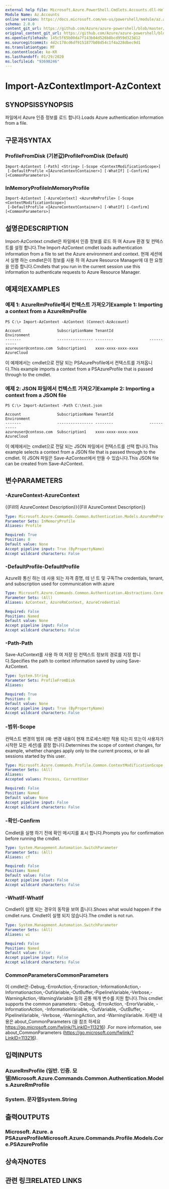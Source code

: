 ```yaml
---
external help file: Microsoft.Azure.PowerShell.Cmdlets.Accounts.dll-Help.xml
Module Name: Az.Accounts
online version: https://docs.microsoft.com/en-us/powershell/module/az.accounts/import-azcontext
schema: 2.0.0
content_git_url: https://github.com/Azure/azure-powershell/blob/master/src/Accounts/Accounts/help/Import-AzContext.md
original_content_git_url: https://github.com/Azure/azure-powershell/blob/master/src/Accounts/Accounts/help/Import-AzContext.md
ms.openlocfilehash: 145c5f65b00da7f143b04d526b8bcd959d323d12
ms.sourcegitcommit: 4d2c178cd6df9151877b08d54c1f4a228dbec9d1
ms.translationtype: MT
ms.contentlocale: ko-KR
ms.lasthandoff: 01/29/2020
ms.locfileid: "93698246"
---
```

# <span data-ttu-id="41273-101">Import-AzContext</span><span class="sxs-lookup"><span data-stu-id="41273-101">Import-AzContext</span></span>

## <span data-ttu-id="41273-102">SYNOPSIS</span><span class="sxs-lookup"><span data-stu-id="41273-102">SYNOPSIS</span></span>
<span data-ttu-id="41273-103">파일에서 Azure 인증 정보를 로드 합니다.</span><span class="sxs-lookup"><span data-stu-id="41273-103">Loads Azure authentication information from a file.</span></span>

## <span data-ttu-id="41273-104">구문과</span><span class="sxs-lookup"><span data-stu-id="41273-104">SYNTAX</span></span>

### <span data-ttu-id="41273-105">ProfileFromDisk (기본값)</span><span class="sxs-lookup"><span data-stu-id="41273-105">ProfileFromDisk (Default)</span></span>
```
Import-AzContext [-Path] <String> [-Scope <ContextModificationScope>]
 [-DefaultProfile <IAzureContextContainer>] [-WhatIf] [-Confirm] [<CommonParameters>]
```

### <span data-ttu-id="41273-106">InMemoryProfile</span><span class="sxs-lookup"><span data-stu-id="41273-106">InMemoryProfile</span></span>
```
Import-AzContext [-AzureContext] <AzureRmProfile> [-Scope <ContextModificationScope>]
 [-DefaultProfile <IAzureContextContainer>] [-WhatIf] [-Confirm] [<CommonParameters>]
```

## <span data-ttu-id="41273-107">설명은</span><span class="sxs-lookup"><span data-stu-id="41273-107">DESCRIPTION</span></span>
<span data-ttu-id="41273-108">Import-AzContext cmdlet은 파일에서 인증 정보를 로드 하 여 Azure 환경 및 컨텍스트를 설정 합니다.</span><span class="sxs-lookup"><span data-stu-id="41273-108">The Import-AzContext cmdlet loads authentication information from a file to set the Azure environment and context.</span></span>
<span data-ttu-id="41273-109">현재 세션에서 실행 하는 cmdlet은이 정보를 사용 하 여 Azure Resource Manager에 대 한 요청을 인증 합니다.</span><span class="sxs-lookup"><span data-stu-id="41273-109">Cmdlets that you run in the current session use this information to authenticate requests to Azure Resource Manager.</span></span>

## <span data-ttu-id="41273-110">예제의</span><span class="sxs-lookup"><span data-stu-id="41273-110">EXAMPLES</span></span>

### <span data-ttu-id="41273-111">예제 1: AzureRmProfile에서 컨텍스트 가져오기</span><span class="sxs-lookup"><span data-stu-id="41273-111">Example 1: Importing a context from a AzureRmProfile</span></span>
```
PS C:\> Import-AzContext -AzContext (Connect-AzAccount)

Account                SubscriptionName TenantId                Environment
-------                ---------------- --------                -----------
azureuser@contoso.com  Subscription1    xxxx-xxxx-xxxx-xxxx     AzureCloud
```

<span data-ttu-id="41273-112">이 예제에서는 cmdlet으로 전달 되는 PSAzureProfile에서 컨텍스트를 가져옵니다.</span><span class="sxs-lookup"><span data-stu-id="41273-112">This example imports a context from a PSAzureProfile that is passed through to the cmdlet.</span></span>

### <span data-ttu-id="41273-113">예제 2: JSON 파일에서 컨텍스트 가져오기</span><span class="sxs-lookup"><span data-stu-id="41273-113">Example 2: Importing a context from a JSON file</span></span>
```
PS C:\> Import-AzContext -Path C:\test.json

Account                SubscriptionName TenantId                Environment
-------                ---------------- --------                -----------
azureuser@contoso.com  Subscription1    xxxx-xxxx-xxxx-xxxx     AzureCloud
```

<span data-ttu-id="41273-114">이 예제에서는 cmdlet으로 전달 되는 JSON 파일에서 컨텍스트를 선택 합니다.</span><span class="sxs-lookup"><span data-stu-id="41273-114">This example selects a context from a JSON file that is passed through to the cmdlet.</span></span> <span data-ttu-id="41273-115">이 JSON 파일은 Save-AzContext에서 만들 수 있습니다.</span><span class="sxs-lookup"><span data-stu-id="41273-115">This JSON file can be created from Save-AzContext.</span></span>

## <span data-ttu-id="41273-116">변수</span><span class="sxs-lookup"><span data-stu-id="41273-116">PARAMETERS</span></span>

### <span data-ttu-id="41273-117">-AzureContext</span><span class="sxs-lookup"><span data-stu-id="41273-117">-AzureContext</span></span>
<span data-ttu-id="41273-118">{{Fill의 AzureContext Description}}</span><span class="sxs-lookup"><span data-stu-id="41273-118">{{Fill AzureContext Description}}</span></span>

```yaml
Type: Microsoft.Azure.Commands.Common.Authentication.Models.AzureRmProfile
Parameter Sets: InMemoryProfile
Aliases: Profile

Required: True
Position: 0
Default value: None
Accept pipeline input: True (ByPropertyName)
Accept wildcard characters: False
```

### <span data-ttu-id="41273-119">-DefaultProfile</span><span class="sxs-lookup"><span data-stu-id="41273-119">-DefaultProfile</span></span>
<span data-ttu-id="41273-120">Azure와 통신 하는 데 사용 되는 자격 증명, 테 넌 트 및 구독</span><span class="sxs-lookup"><span data-stu-id="41273-120">The credentials, tenant, and subscription used for communication with azure</span></span>

```yaml
Type: Microsoft.Azure.Commands.Common.Authentication.Abstractions.Core.IAzureContextContainer
Parameter Sets: (All)
Aliases: AzContext, AzureRmContext, AzureCredential

Required: False
Position: Named
Default value: None
Accept pipeline input: False
Accept wildcard characters: False
```

### <span data-ttu-id="41273-121">-Path</span><span class="sxs-lookup"><span data-stu-id="41273-121">-Path</span></span>
<span data-ttu-id="41273-122">Save-AzContext를 사용 하 여 저장 된 컨텍스트 정보의 경로를 지정 합니다.</span><span class="sxs-lookup"><span data-stu-id="41273-122">Specifies the path to context information saved by using Save-AzContext.</span></span>

```yaml
Type: System.String
Parameter Sets: ProfileFromDisk
Aliases:

Required: True
Position: 0
Default value: None
Accept pipeline input: True (ByPropertyName)
Accept wildcard characters: False
```

### <span data-ttu-id="41273-123">-범위</span><span class="sxs-lookup"><span data-stu-id="41273-123">-Scope</span></span>
<span data-ttu-id="41273-124">컨텍스트 변경의 범위 (예: 변경 내용이 현재 프로세스에만 적용 되는지 또는이 사용자가 시작한 모든 세션)를 결정 합니다.</span><span class="sxs-lookup"><span data-stu-id="41273-124">Determines the scope of context changes, for example, whether changes apply only to the current process, or to all sessions started by this user.</span></span>

```yaml
Type: Microsoft.Azure.Commands.Profile.Common.ContextModificationScope
Parameter Sets: (All)
Aliases:
Accepted values: Process, CurrentUser

Required: False
Position: Named
Default value: None
Accept pipeline input: False
Accept wildcard characters: False
```

### <span data-ttu-id="41273-125">-확인</span><span class="sxs-lookup"><span data-stu-id="41273-125">-Confirm</span></span>
<span data-ttu-id="41273-126">Cmdlet을 실행 하기 전에 확인 메시지를 표시 합니다.</span><span class="sxs-lookup"><span data-stu-id="41273-126">Prompts you for confirmation before running the cmdlet.</span></span>

```yaml
Type: System.Management.Automation.SwitchParameter
Parameter Sets: (All)
Aliases: cf

Required: False
Position: Named
Default value: False
Accept pipeline input: False
Accept wildcard characters: False
```

### <span data-ttu-id="41273-127">-WhatIf</span><span class="sxs-lookup"><span data-stu-id="41273-127">-WhatIf</span></span>
<span data-ttu-id="41273-128">Cmdlet이 실행 되는 경우의 동작을 보여 줍니다.</span><span class="sxs-lookup"><span data-stu-id="41273-128">Shows what would happen if the cmdlet runs.</span></span> <span data-ttu-id="41273-129">Cmdlet이 실행 되지 않습니다.</span><span class="sxs-lookup"><span data-stu-id="41273-129">The cmdlet is not run.</span></span>

```yaml
Type: System.Management.Automation.SwitchParameter
Parameter Sets: (All)
Aliases: wi

Required: False
Position: Named
Default value: False
Accept pipeline input: False
Accept wildcard characters: False
```

### <span data-ttu-id="41273-130">CommonParameters</span><span class="sxs-lookup"><span data-stu-id="41273-130">CommonParameters</span></span>
<span data-ttu-id="41273-131">이 cmdlet은-Debug,-ErrorAction,-Erroraction,-InformationAction,-Informationaction,-OutVariable,-OutBuffer,-PipelineVariable,-Verbose,-WarningAction,-WarningVariable 등의 공통 매개 변수를 지원 합니다.</span><span class="sxs-lookup"><span data-stu-id="41273-131">This cmdlet supports the common parameters: -Debug, -ErrorAction, -ErrorVariable, -InformationAction, -InformationVariable, -OutVariable, -OutBuffer, -PipelineVariable, -Verbose, -WarningAction, and -WarningVariable.</span></span> <span data-ttu-id="41273-132">자세한 내용은 about_CommonParameters (을 참조 하세요 https://go.microsoft.com/fwlink/?LinkID=113216) .</span><span class="sxs-lookup"><span data-stu-id="41273-132">For more information, see about_CommonParameters (https://go.microsoft.com/fwlink/?LinkID=113216).</span></span>

## <span data-ttu-id="41273-133">입력</span><span class="sxs-lookup"><span data-stu-id="41273-133">INPUTS</span></span>

### <span data-ttu-id="41273-134">AzureRmProfile (일반. 인증. 모델)</span><span class="sxs-lookup"><span data-stu-id="41273-134">Microsoft.Azure.Commands.Common.Authentication.Models.AzureRmProfile</span></span>

### <span data-ttu-id="41273-135">System. 문자열</span><span class="sxs-lookup"><span data-stu-id="41273-135">System.String</span></span>

## <span data-ttu-id="41273-136">출력</span><span class="sxs-lookup"><span data-stu-id="41273-136">OUTPUTS</span></span>

### <span data-ttu-id="41273-137">Microsoft. Azure. a PSAzureProfile</span><span class="sxs-lookup"><span data-stu-id="41273-137">Microsoft.Azure.Commands.Profile.Models.Core.PSAzureProfile</span></span>

## <span data-ttu-id="41273-138">상속자</span><span class="sxs-lookup"><span data-stu-id="41273-138">NOTES</span></span>

## <span data-ttu-id="41273-139">관련 링크</span><span class="sxs-lookup"><span data-stu-id="41273-139">RELATED LINKS</span></span>
